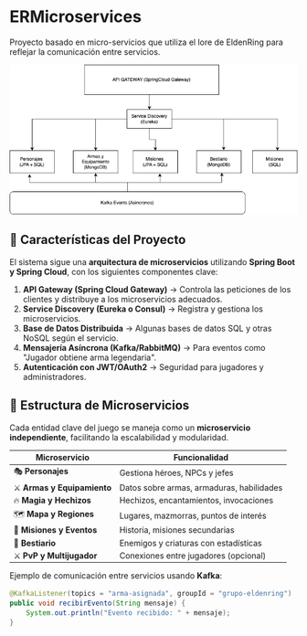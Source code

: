 # ERMicroservices
Proyecto basado en micro-servicios que utiliza el lore de EldenRing para reflejar la comunicación entre servicios. 

![EsquemaProyectoERMicroservices](images/EsquemaProyectoERMicroservices.png)


## 🚀 Características del Proyecto

El sistema sigue una **arquitectura de microservicios** utilizando **Spring Boot y Spring Cloud**, con los siguientes componentes clave:

1. **API Gateway (Spring Cloud Gateway)** → Controla las peticiones de los clientes y distribuye a los microservicios adecuados.
2. **Service Discovery (Eureka o Consul)** → Registra y gestiona los microservicios.
3. **Base de Datos Distribuida** → Algunas bases de datos SQL y otras NoSQL según el servicio.
4. **Mensajería Asíncrona (Kafka/RabbitMQ)** → Para eventos como "Jugador obtiene arma legendaria".
5. **Autenticación con JWT/OAuth2** → Seguridad para jugadores y administradores.

## 📌 **Estructura de Microservicios**
Cada entidad clave del juego se maneja como un **microservicio independiente**, facilitando la escalabilidad y modularidad.

| **Microservicio**       | **Funcionalidad** |
|-------------------------|------------------|
| 🎭 **Personajes**         | Gestiona héroes, NPCs y jefes |
| ⚔️ **Armas y Equipamiento** | Datos sobre armas, armaduras, habilidades |
| 🔥 **Magia y Hechizos**   | Hechizos, encantamientos, invocaciones |
| 🗺️ **Mapa y Regiones**    | Lugares, mazmorras, puntos de interés |
| 📜 **Misiones y Eventos** | Historia, misiones secundarias |
| 🦇 **Bestiario**         | Enemigos y criaturas con estadísticas |
| ⚔️ **PvP y Multijugador** | Conexiones entre jugadores (opcional) |

Ejemplo de comunicación entre servicios usando **Kafka**:
```java
@KafkaListener(topics = "arma-asignada", groupId = "grupo-eldenring")
public void recibirEvento(String mensaje) {
    System.out.println("Evento recibido: " + mensaje);
}

